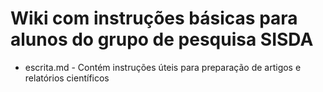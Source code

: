 # Wiki com instruções básicas para alunos do grupo de pesquisa SISDA

* escrita.md - Contém instruções úteis para preparação de artigos e relatórios científicos
